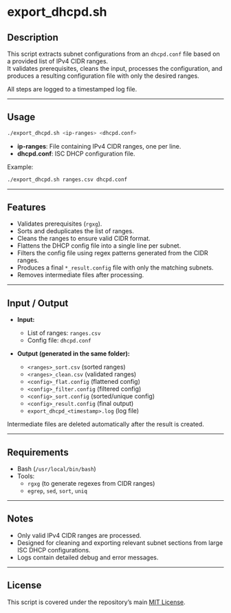 # export_dhcpd.sh

## Description
This script extracts subnet configurations from an `dhcpd.conf` file based on a provided list of IPv4 CIDR ranges.  
It validates prerequisites, cleans the input, processes the configuration, and produces a resulting configuration file with only the desired ranges.

All steps are logged to a timestamped log file.

---

## Usage
```bash
./export_dhcpd.sh <ip-ranges> <dhcpd.conf>
```

- **ip-ranges**: File containing IPv4 CIDR ranges, one per line.  
- **dhcpd.conf**: ISC DHCP configuration file.  

Example:
```bash
./export_dhcpd.sh ranges.csv dhcpd.conf
```

---

## Features
- Validates prerequisites (`rgxg`).  
- Sorts and deduplicates the list of ranges.  
- Cleans the ranges to ensure valid CIDR format.  
- Flattens the DHCP config file into a single line per subnet.  
- Filters the config file using regex patterns generated from the CIDR ranges.  
- Produces a final `*_result.config` file with only the matching subnets.  
- Removes intermediate files after processing.  

---

## Input / Output
- **Input:**  
  - List of ranges: `ranges.csv`  
  - Config file: `dhcpd.conf`  

- **Output (generated in the same folder):**  
  - `<ranges>_sort.csv` (sorted ranges)  
  - `<ranges>_clean.csv` (validated ranges)  
  - `<config>_flat.config` (flattened config)  
  - `<config>_filter.config` (filtered config)  
  - `<config>_sort.config` (sorted/unique config)  
  - `<config>_result.config` (final output)  
  - `export_dhcpd_<timestamp>.log` (log file)  

Intermediate files are deleted automatically after the result is created.

---

## Requirements
- Bash (`/usr/local/bin/bash`)  
- Tools:
  - `rgxg` (to generate regexes from CIDR ranges)  
  - `egrep`, `sed`, `sort`, `uniq`  

---

## Notes
- Only valid IPv4 CIDR ranges are processed.  
- Designed for cleaning and exporting relevant subnet sections from large ISC DHCP configurations.  
- Logs contain detailed debug and error messages.  

---

## License
This script is covered under the repository’s main [MIT License](../LICENSE).  
